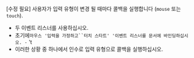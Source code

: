 [수정 필요]
사용자가 입력 유형이 변경 될 때마다 콜백을 실행합니다 (`mouse` 또는`touch`).

- 두 이벤트 리스너를 사용하십시오.
- 초기에`마우스 '입력을 가정하고``터치 스타트' '이벤트 리스너를 문서에 바인딩하십시오.
-` 't
- 이러한 상황 중 하나에서 인수로 입력 유형으로 콜백을 실행하십시오.
